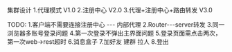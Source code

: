 集群设计
  1.代理模式 V1.0
  2.注册中心 V2.0
  3.代理+注册中心+路由转发 V3.0
  
TODO:
    1.客户端不需要连接注册中心 --- 内部代理
    2.Router---server转发
    3.同一浏览器多账号登录问题
    4.第一次登录不弹出主界面问题
    5.登录页面需点击两次，第一次web->rest超时
    6.消息盒子
    7.加好友 建群 拉人
    8.登出